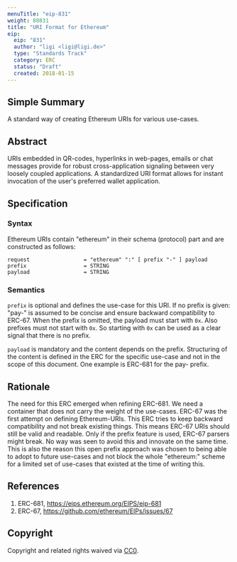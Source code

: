 ```yaml
---
menuTitle: "eip-831"
weight: 80831 
title: "URI Format for Ethereum"
eip:
  eip: "831"
  author: "ligi <ligi@ligi.de>"
  type: "Standards Track"
  category: ERC
  status: "Draft"
  created: 2018-01-15
---
```


## Simple Summary

A standard way of creating Ethereum URIs for various use-cases.

## Abstract

URIs embedded in QR-codes, hyperlinks in web-pages, emails or chat messages provide for robust cross-application signaling between very loosely coupled applications. A standardized URI format allows for instant invocation of the user's preferred wallet application.

## Specification

### Syntax

Ethereum URIs contain "ethereum" in their schema (protocol) part and are constructed as follows:

    request                 = "ethereum" ":" [ prefix "-" ] payload
    prefix                  = STRING
    payload                 = STRING

### Semantics

`prefix` is optional and defines the use-case for this URI. If no prefix is given: "pay-" is assumed to be concise and ensure backward compatibility to ERC-67. When the prefix is omitted, the payload must start with `0x`. Also prefixes must not start with `0x`. So starting with `0x` can be used as a clear signal that there is no prefix.

`payload` is mandatory and the content depends on the prefix. Structuring of the content is defined in the ERC for the specific use-case and not in the scope of this document. One example is ERC-681 for the pay- prefix.


## Rationale

The need for this ERC emerged when refining ERC-681. We need a container that does not carry the weight of the use-cases. ERC-67 was the first attempt on defining Ethereum-URIs. This ERC tries to keep backward compatibility and not break existing things. This means ERC-67 URIs should still be valid and readable. Only if the prefix feature is used, ERC-67 parsers might break. No way was seen to avoid this and innovate on the same time. This is also the reason this open prefix approach was chosen to being able to adopt to future use-cases and not block the whole "ethereum:" scheme for a limited set of use-cases that existed at the time of writing this.

## References

1. ERC-681, https://eips.ethereum.org/EIPS/eip-681
2. ERC-67, https://github.com/ethereum/EIPs/issues/67

## Copyright

Copyright and related rights waived via [CC0](https://creativecommons.org/publicdomain/zero/1.0/).
